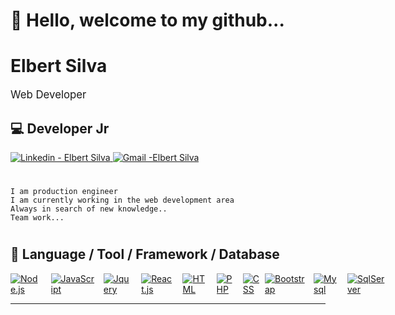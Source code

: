 # 👋 Hello, welcome to my github...
# Elbert Silva
<div style='font-size:1.2em'>
	Web Developer
	
</div>

## 💻  Developer Jr

<div align='left' style="display: flex; justify-content: space-between;">
	<a href='https://www.linkedin.com/in/elbert-eduardo-martins-da-silva-70344596/'>
	<img src='https://img.shields.io/badge/linkedin--%238f2d07?style=for-the-badge&logo=linkedin&logoColor=white' alt='Linkedin - Elbert Silva'>
       <img src='https://mail.google.com/mail/u/0/#inbox' alt='Gmail -Elbert Silva'>
	</a>
</div>

#	<p>
	I am production engineer
	I am currently working in the web development area
	Always in search of new knowledge..
	Team work...
#	</p>


## 🔧 Language / Tool / Framework / Database

<div align='left' style="display: flex; justify-content: space-between;">
	<!-- Programming Languages. -->
	<a href='https://nodejs.org/en/'>
		<img src='https://img.shields.io/badge/CODE-NODE-yellow' alt='Node.js'>
	</a>
	&emsp;
	<a href='https://developer.mozilla.org/en-US/docs/Web/JavaScript'>
		<img src='https://img.shields.io/badge/CODE-JAVASCRIPT-yellow' alt='JavaScript'>
	</a>
	&emsp;
	<a href='https://jquery.com/'>
		<img src='https://img.shields.io/badge/CODE-JQUERY-yellow' alt='Jquery'>
	</a>
	&emsp;
	<a href='https://www.react.org/'>
		<img src='https://img.shields.io/badge/CODE-REACT-yellow' alt='React.js'>
	</a>
	&emsp;
	<a href='https://developer.mozilla.org/en-US/docs/Web/HTML'>
		<img src='https://img.shields.io/badge/CODE-HTML-red' alt='HTML'>
	</a>
	&emsp;
	<a href='https://www.php.net/'>
		<img src='https://img.shields.io/badge/CODE-PHP-lightgrey' alt='PHP'>
	</a>
	&emsp;
	<a href='https://developer.mozilla.org/en-US/docs/Web/CSS'>
		<img src='https://img.shields.io/badge/CODE-CSS-blue' alt='CSS'>
	</a>
	&ensp;
	<a href='https://getbootstrap.com/'>
		<img src='https://img.shields.io/badge/TOOLS-BOOTSTRAP-blue' alt='Bootstrap'>
	</a>
	&emsp;
	<a href='https://www.mysql.com/'>
		<img src='https://img.shields.io/badge/DB-MYSQL-green' alt='Mysql'>
	</a>
	&emsp;
	<a href='https://docs.retool.com/docs?_keyword=&adgroupid=124837256555&utm_source=google&utm_medium=search&utm_campaign=13661658614&utm_term=&utm_content=529696908363&hsa_acc=7420316652&hsa_cam=13661658614&hsa_grp=124837256555&hsa_ad=529696908363&hsa_src=g&hsa_tgt=aud-1136462125836:dsa-1259571658314&hsa_kw=&hsa_mt=b&hsa_net=adwords&hsa_ver=3&gclid=CjwKCAjw7fuJBhBdEiwA2lLMYSNvGc4DIa6MTE_GE_UMK7gIxWwyQ-STx6N0R99NVGv0ETEky0LBdRoCJB0QAvD_BwE'>
		<img src='https://img.shields.io/badge/DB-SQLSERVER-green' alt='SqlServer'>
	</a>
	&emsp;
	
</div>
<hr>

<!--
**elbertsilva/elbertsilva** is a ✨ _special_ ✨ repository because its `README.md` (this file) appears on your GitHub profile.

Here are some ideas to get you started:

- 🔭 I’m currently working on ...
- 🌱 I’m currently learning ...
- 👯 I’m looking to collaborate on ...
- 🤔 I’m looking for help with ...
- 💬 Ask me about ...
- 📫 How to reach me: ...
- 😄 Pronouns: ...
- ⚡ Fun fact: ...
-->
